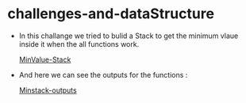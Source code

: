 # challenges-and-dataStructure
- In this challange we tried to bulid a Stack to get the minimum vlaue inside it when the all functions work.

  [MinValue-Stack](https://github.com/OmarAmjad310/challenges-and-dataStructure/blob/main/Stack%20And%20Queue/Mini-Stack-Value/Images/Minimum-value-in-the-stack%20.png)

- And here we can see the outputs for the functions :

  [Minstack-outputs](https://github.com/OmarAmjad310/challenges-and-dataStructure/blob/main/Stack%20And%20Queue/Mini-Stack-Value/Images/MinStack-outputs.png)
